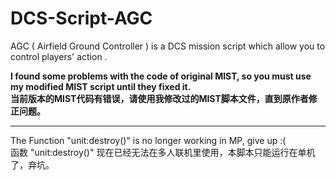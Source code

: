 # DCS-Script-AGC
AGC ( Airfield Ground Controller ) is a DCS mission script which allow you to control players' action .

<b>I found some problems with the code of original MIST, so you must use my modified MIST script until they fixed it.</b><br>
<b>当前版本的MIST代码有错误，请使用我修改过的MIST脚本文件，直到原作者修正问题。</b>

******
The Function "unit:destroy()" is no longer working in MP, give up :(<br>
函数 "unit:destroy()" 现在已经无法在多人联机里使用，本脚本只能运行在单机了，弃坑。
